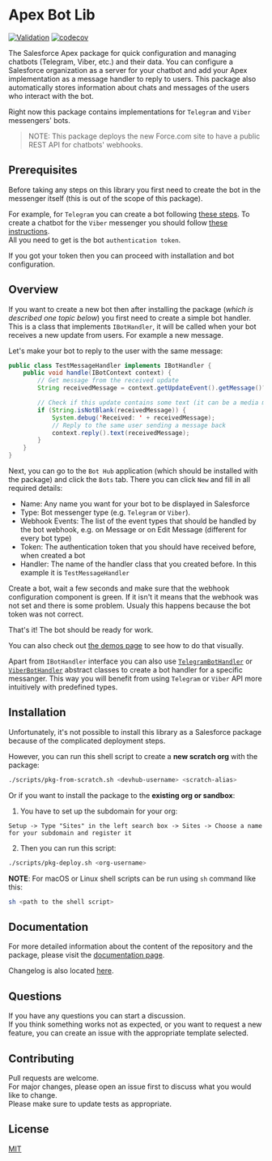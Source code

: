 # Apex Bot Lib

[![Validation](https://github.com/IlyaMatsuev/Apex-ChatBot-Hub/actions/workflows/validation.yml/badge.svg)](https://github.com/IlyaMatsuev/Apex-ChatBot-Hub/actions/workflows/validation.yml)
[![codecov](https://codecov.io/gh/IlyaMatsuev/Apex-ChatBot-Hub/branch/main/graph/badge.svg?token=BFDV73QRJW)](https://codecov.io/gh/IlyaMatsuev/Apex-ChatBot-Hub)

The Salesforce Apex package for quick configuration and managing chatbots (Telegram, Viber, etc.) and their data. You can configure a Salesforce organization as a server for your chatbot and add your Apex implementation as a message handler to reply to users. This package also automatically stores information about chats and messages of the users who interact with the bot.

Right now this package contains implementations for `Telegram` and `Viber` messengers' bots.

> NOTE: This package deploys the new Force.com site to have a public REST API for chatbots' webhooks.

## Prerequisites

Before taking any steps on this library you first need to create the bot in the messenger itself (this is out of the scope of this package).

For example, for `Telegram` you can create a bot following [these steps](https://core.telegram.org/bots#3-how-do-i-create-a-bot). To create a chatbot for the `Viber` messenger you should follow [these instructions](https://developers.viber.com/docs/api/rest-bot-api/#get-started).  
All you need to get is the bot `authentication token`.

If you got your token then you can proceed with installation and bot configuration.

## Overview

If you want to create a new bot then after installing the package (_which is described one topic below_) you first need to create a simple bot handler. This is a class that implements `IBotHandler`, it will be called when your bot receives a new update from users. For example a new message.

Let's make your bot to reply to the user with the same message:

```java
public class TestMessageHandler implements IBotHandler {
    public void handle(IBotContext context) {
        // Get message from the received update
        String receivedMessage = context.getUpdateEvent().getMessage()?.getText();

        // Check if this update contains some text (it can be a media message or some other update type)
        if (String.isNotBlank(receivedMessage)) {
            System.debug('Received: ' + receivedMessage);
            // Reply to the same user sending a message back
            context.reply().text(receivedMessage);
        }
    }
}
```

Next, you can go to the `Bot Hub` application (which should be installed with the package) and click the `Bots` tab. There you can click `New` and fill in all required details:

- Name: Any name you want for your bot to be displayed in Salesforce
- Type: Bot messenger type (e.g. `Telegram` or `Viber`).
- Webhook Events: The list of the event types that should be handled by the bot webhook, e.g. on Message or on Edit Message (different for every bot type)
- Token: The authentication token that you should have received before, when created a bot
- Handler: The name of the handler class that you created before. In this example it is `TestMessageHandler`

Create a bot, wait a few seconds and make sure that the webhook configuration component is green. If it isn't it means that the webhook was not set and there is some problem. Usualy this happens because the bot token was not correct.

That's it! The bot should be ready for work.

You can also check out [the demos page](https://ilyamatsuev.github.io/Apex-ChatBot-Hub/#/demos) to see how to do that visually.

Apart from `IBotHandler` interface you can also use [`TelegramBotHandler`](https://ilyamatsuev.github.io/Apex-ChatBot-Hub/#/types?id=telegrambothandler) or [`ViberBotHandler`](https://ilyamatsuev.github.io/Apex-ChatBot-Hub/#/types?id=viberbothandler) abstract classes to create a bot handler for a specific messanger. This way you will benefit from using `Telegram` or `Viber` API more intuitively with predefined types.

## Installation

Unfortunately, it's not possible to install this library as a Salesforce package because of the complicated deployment steps.

However, you can run this shell script to create a **new scratch org** with the package:

```sh
./scripts/pkg-from-scratch.sh <devhub-username> <scratch-alias>
```

Or if you want to install the package to the **existing org or sandbox**:

1. You have to set up the subdomain for your org:

```
Setup -> Type "Sites" in the left search box -> Sites -> Choose a name for your subdomain and register it
```

2. Then you can run this script:

```sh
./scripts/pkg-deploy.sh <org-username>
```

**NOTE**: For macOS or Linux shell scripts can be run using `sh` command like this:

```sh
sh <path to the shell script>
```

## Documentation

For more detailed information about the content of the repository and the package, please visit the [documentation page](https://ilyamatsuev.github.io/Apex-ChatBot-Hub/).

Changelog is also located [here](https://ilyamatsuev.github.io/Apex-ChatBot-Hub/#/changelog).

## Questions

If you have any questions you can start a discussion.  
If you think something works not as expected, or you want to request a new feature, you can create an issue with the appropriate template selected.

## Contributing

Pull requests are welcome.  
For major changes, please open an issue first to discuss what you would like to change.  
Please make sure to update tests as appropriate.

## License

[MIT](LICENSE)
